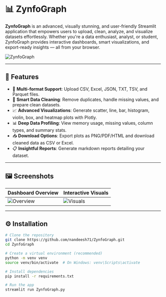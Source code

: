 # 📊 ZynfoGraph

**ZynfoGraph** is an advanced, visually stunning, and user-friendly Streamlit application that empowers users to upload, clean, analyze, and visualize datasets effortlessly. Whether you're a data enthusiast, analyst, or student, ZynfoGraph provides interactive dashboards, smart visualizations, and export-ready insights — all from your browser.

![ZynfoGraph](https://i.postimg.cc/nrL8ScR2/Zynfo-Graph-icon.jpg)

---

## 🚀 Features

- 📁 **Multi-format Support**: Upload CSV, Excel, JSON, TXT, TSV, and Parquet files.
- 🧹 **Smart Data Cleaning**: Remove duplicates, handle missing values, and prepare clean datasets.
- 📈 **Advanced Visualizations**: Generate scatter, line, bar, histogram, violin, box, and heatmap plots with Plotly.
- 📊 **Deep Data Profiling**: View memory usage, missing values, column types, and summary stats.
- 📥 **Download Options**: Export plots as PNG/PDF/HTML and download cleaned data as CSV or Excel.
- 📋 **Insightful Reports**: Generate markdown reports detailing your dataset.

---

## 🖼️ Screenshots

| Dashboard Overview | Interactive Visuals |
|-------------------|---------------------|
| ![Overview](https://i.postimg.cc/0N5Dwsmz/overview-sample.png) | ![Visuals](https://i.postimg.cc/VLhjWDvw/plot-sample.png) |

---

## ⚙️ Installation

```bash
# Clone the repository
git clone https://github.com/nandeesh71/ZynfoGraph.git
cd ZynfoGraph

# Create a virtual environment (recommended)
python -m venv venv
source venv/bin/activate  # On Windows: venv\Scripts\activate

# Install dependencies
pip install -r requirements.txt

# Run the app
streamlit run ZynfoGraph.py
